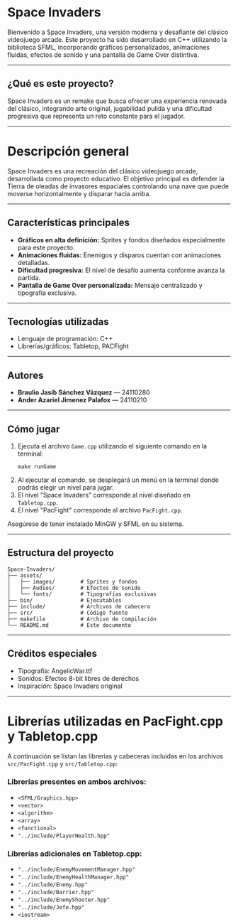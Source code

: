 # Space Invaders

Bienvenido a Space Invaders, una versión moderna y desafiante del clásico videojuego arcade. Este proyecto ha sido desarrollado en C++ utilizando la biblioteca SFML, incorporando gráficos personalizados, animaciones fluidas, efectos de sonido y una pantalla de Game Over distintiva.

---

## ¿Qué es este proyecto?

Space Invaders es un remake que busca ofrecer una experiencia renovada del clásico, integrando arte original, jugabilidad pulida y una dificultad progresiva que representa un reto constante para el jugador.

---

# Descripción general

Space Invaders es una recreación del clásico videojuego arcade, desarrollada como proyecto educativo. El objetivo principal es defender la Tierra de oleadas de invasores espaciales controlando una nave que puede moverse horizontalmente y disparar hacia arriba.

---

## Características principales

- **Gráficos en alta definición:** Sprites y fondos diseñados especialmente para este proyecto.
- **Animaciones fluidas:** Enemigos y disparos cuentan con animaciones detalladas.
- **Dificultad progresiva:** El nivel de desafío aumenta conforme avanza la partida.
- **Pantalla de Game Over personalizada:** Mensaje centralizado y tipografía exclusiva.

---

## Tecnologías utilizadas

- Lenguaje de programación: C++
- Librerías/gráficos: Tabletop, PACFight

---

## Autores

- **Braulio Jasib Sánchez Vázquez** — 24110280
- **Ander Azariel Jimenez Palafox** — 24110210

---

## Cómo jugar

1. Ejecuta el archivo `Game.cpp` utilizando el siguiente comando en la terminal:
   ```
   make runGame
   ```
2. Al ejecutar el comando, se desplegará un menú en la terminal donde podrás elegir un nivel para jugar.
3. El nivel "Space Invaders" corresponde al nivel diseñado en `Tabletop.cpp`.
4. El nivel "PacFight" corresponde al archivo `PacFight.cpp`.

Asegúrese de tener instalado MinGW y SFML en su sistema.

---

## Estructura del proyecto

```
Space-Invaders/
├── assets/
│   ├── images/        # Sprites y fondos
│   ├── Audios/        # Efectos de sonido
│   └── fonts/         # Tipografías exclusivas
├── bin/               # Ejecutables
├── include/           # Archivos de cabecera
├── src/               # Código fuente
├── makefile           # Archivo de compilación
└── README.md          # Este documento
```

---

## Créditos especiales

- Tipografía: AngelicWar.ttf
- Sonidos: Efectos 8-bit libres de derechos
- Inspiración: Space Invaders original

---

# Librerías utilizadas en PacFight.cpp y Tabletop.cpp

A continuación se listan las librerías y cabeceras incluidas en los archivos `src/PacFight.cpp` y `src/Tabletop.cpp`:

### Librerías presentes en ambos archivos:
- `<SFML/Graphics.hpp>`
- `<vector>`
- `<algorithm>`
- `<array>`
- `<functional>`
- `"../include/PlayerHealth.hpp"`

### Librerías adicionales en Tabletop.cpp:
- `"../include/EnemyMovementManager.hpp"`
- `"../include/EnemyHealthManager.hpp"`
- `"../include/Enemy.hpp"`
- `"../include/Barrier.hpp"`
- `"../include/EnemyShooter.hpp"`
- `"../include/Jefe.hpp"`
- `<iostream>`
